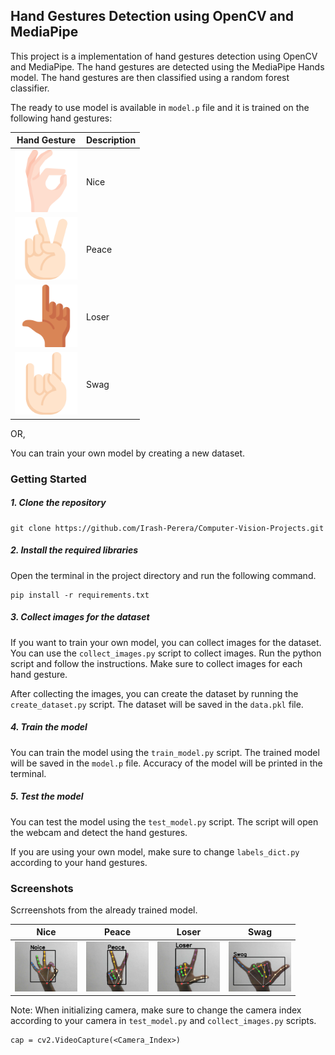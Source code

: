 ## Hand Gestures Detection using OpenCV and MediaPipe

This project is a implementation of hand gestures detection using OpenCV and MediaPipe. The hand gestures are detected using the MediaPipe Hands model. The hand gestures are then classified using a random forest classifier. 

The ready to use model is available in `model.p` file and it is trained on the following hand gestures:

| Hand Gesture                   | Description             |
|--------------------------------|-------------------------|
| <img src="./Screenshots/Noice.png" alt="Nice" width="100" height="100"> | Nice  |
| <img src="./Screenshots/Peace.png" alt="Peace" width="100" height="100"> | Peace |
| <img src="./Screenshots/Loser.png" alt="Loser" width="100" height="100"> | Loser |
| <img src="./Screenshots/Swag.png" alt="Swag" width="100" height="100">  | Swag  |

OR,   

You can train your own model by creating a new dataset.

### Getting Started

##### 1.  Clone the repository
```
git clone https://github.com/Irash-Perera/Computer-Vision-Projects.git
```
##### 2. Install the required libraries
Open the terminal in the project directory and run the following command.
```
pip install -r requirements.txt
```
##### 3. Collect images for the dataset
If you want to train your own model, you can collect images for the dataset. You can use the `collect_images.py` script to collect images. Run the python script and follow the instructions. Make sure to collect images for each hand gesture.

After collecting the images, you can create the dataset by running the `create_dataset.py` script. The dataset will be saved in the `data.pkl` file.

##### 4. Train the model
You can train the model using the `train_model.py` script. The trained model will be saved in the `model.p` file. Accuracy of the model will be printed in the terminal.

##### 5. Test the model
You can test the model using the `test_model.py` script. The script will open the webcam and detect the hand gestures.

If you are using your own model, make sure to change `labels_dict.py` according to your hand gestures. 

### Screenshots

Scrreenshots from the already trained model.

| Nice | Peace | Loser | Swag |
|------|-------|-------|------|
| <img src="./Screenshots/Nice1.png" alt="Nice" width="100" height="80"> | <img src="./Screenshots/Peace1.png" alt="Peace" width="100" height="80"> | <img src="./Screenshots/Loser1.png" alt="Loser" width="100" height="80"> | <img src="./Screenshots/Swag1.png" alt="Swag" width="100" height="80"> |

Note: When initializing camera, make sure to change the camera index according to your camera in `test_model.py` and `collect_images.py` scripts. 
```
cap = cv2.VideoCapture(<Camera_Index>)
```




